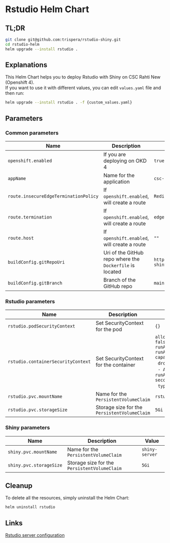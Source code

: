 # Rstudio Helm Chart
## TL;DR
```sh
git clone git@github.com:trispera/rstudio-shiny.git
cd rstudio-helm
helm upgrade --install rstudio .
```

## Explanations
This Helm Chart helps you to deploy Rstudio with Shiny on CSC Rahti New (Openshift 4).  
If you want to use it with different values, you can edit `values.yaml` file and then run:  
```sh
helm upgrade --install rstudio . -f {custom_values.yaml}
```

## Parameters
### Common parameters

| Name                                   | Description                                               | Value                                                        |
| -------------------------------------- | --------------------------------------------------------- | ------------------------------------------------------------ |
| `openshift.enabled`                    | If you are deploying on OKD 4                             | `true`                                                       |
| `appName`                              | Name for the application                                  | `csc-rstudio-shiny`                                          |
| `route.insecureEdgeTerminationPolicy`  | If `openshift.enabled`, will create a route               | `Redirect`                                                   |
| `route.termination`                    | If `openshift.enabled`, will create a route               | `edge`                                                       |
| `route.host`                           | If `openshift.enabled`, will create a route               | `""`                                                         |
| `buildConfig.gitRepoUri`               | Uri of the GitHub repo where the `Dockerfile` is located  | `https://github.com/trispera/rstudio-shiny.git`              |
| `buildConfig.gitBranch`                | Branch of the GitHub repo                                 | `main`                                                       |

### Rstudio parameters

| Name                                   | Description                                             | Value                             |
| -------------------------------------- | ------------------------------------------------------- | --------------------------------- |
| `rstudio.podSecurityContext`           | Set SecurityContext for the pod                         | `{}`                              |
| `rstudio.containerSecurityContext`     | Set SecurityContext for the container                   | `allowPrivilegeEscalation: false`<br>`runAsUser:`<br>`runAsGroup:`<br>`capabilities:`<br>&nbsp;&nbsp;`drop:`<br>&nbsp;&nbsp;`- ALL`<br>`runAsNonRoot: true`<br>`seccompProfile:`<br>&nbsp;&nbsp;`type: RuntimeDefault` |
| `rstudio.pvc.mountName`                        | Name for the `PersistentVolumeClaim`            | `rstudio-server-home`             |
| `rstudio.pvc.storageSize`                      | Storage size for the `PersistentVolumeClaim`    | `5Gi`                             |

### Shiny parameters

| Name                                   | Description                                             | Value                             |
| -------------------------------------- | ------------------------------------------------------- | --------------------------------- |
| `shiny.pvc.mountName`                  | Name for the `PersistentVolumeClaim`                    | `shiny-server`                    |
| `shiny.pvc.storageSize`                | Storage size for the `PersistentVolumeClaim`            | `5Gi`                             |

## Cleanup
To delete all the resources, simply uninstall the Helm Chart:
```sh
helm uninstall rstudio
```

## Links
[Rstudio server configuration](https://docs.posit.co/ide/server-pro/rstudio-server-configuration.html)